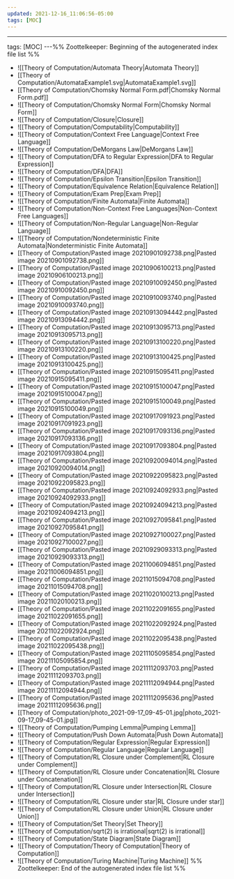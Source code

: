 ```yaml
---
updated: 2021-12-16_11:06:56-05:00
tags: [MOC]
---
```

---
tags: [MOC]
---%% Zoottelkeeper: Beginning of the autogenerated index file list  %%
-  ![[Theory of Computation/Automata Theory|Automata Theory]]
-  [[Theory of Computation/AutomataExample1.svg|AutomataExample1.svg]]
-  [[Theory of Computation/Chomsky Normal Form.pdf|Chomsky Normal Form.pdf]]
-  ![[Theory of Computation/Chomsky Normal Form|Chomsky Normal Form]]
-  ![[Theory of Computation/Closure|Closure]]
-  ![[Theory of Computation/Computability|Computability]]
-  ![[Theory of Computation/Context Free Language|Context Free Language]]
-  ![[Theory of Computation/DeMorgans Law|DeMorgans Law]]
-  ![[Theory of Computation/DFA to Regular Expression|DFA to Regular Expression]]
-  ![[Theory of Computation/DFA|DFA]]
-  ![[Theory of Computation/Epsilon Transition|Epsilon Transition]]
-  ![[Theory of Computation/Equivalence Relation|Equivalence Relation]]
-  ![[Theory of Computation/Exam Prep|Exam Prep]]
-  ![[Theory of Computation/Finite Automata|Finite Automata]]
-  ![[Theory of Computation/Non-Context Free Languages|Non-Context Free Languages]]
-  ![[Theory of Computation/Non-Regular Language|Non-Regular Language]]
-  ![[Theory of Computation/Nondeterministic Finite Automata|Nondeterministic Finite Automata]]
-  [[Theory of Computation/Pasted image 20210901092738.png|Pasted image 20210901092738.png]]
-  [[Theory of Computation/Pasted image 20210906100213.png|Pasted image 20210906100213.png]]
-  [[Theory of Computation/Pasted image 20210910092450.png|Pasted image 20210910092450.png]]
-  [[Theory of Computation/Pasted image 20210910093740.png|Pasted image 20210910093740.png]]
-  [[Theory of Computation/Pasted image 20210913094442.png|Pasted image 20210913094442.png]]
-  [[Theory of Computation/Pasted image 20210913095713.png|Pasted image 20210913095713.png]]
-  [[Theory of Computation/Pasted image 20210913100220.png|Pasted image 20210913100220.png]]
-  [[Theory of Computation/Pasted image 20210913100425.png|Pasted image 20210913100425.png]]
-  [[Theory of Computation/Pasted image 20210915095411.png|Pasted image 20210915095411.png]]
-  [[Theory of Computation/Pasted image 20210915100047.png|Pasted image 20210915100047.png]]
-  [[Theory of Computation/Pasted image 20210915100049.png|Pasted image 20210915100049.png]]
-  [[Theory of Computation/Pasted image 20210917091923.png|Pasted image 20210917091923.png]]
-  [[Theory of Computation/Pasted image 20210917093136.png|Pasted image 20210917093136.png]]
-  [[Theory of Computation/Pasted image 20210917093804.png|Pasted image 20210917093804.png]]
-  [[Theory of Computation/Pasted image 20210920094014.png|Pasted image 20210920094014.png]]
-  [[Theory of Computation/Pasted image 20210922095823.png|Pasted image 20210922095823.png]]
-  [[Theory of Computation/Pasted image 20210924092933.png|Pasted image 20210924092933.png]]
-  [[Theory of Computation/Pasted image 20210924094213.png|Pasted image 20210924094213.png]]
-  [[Theory of Computation/Pasted image 20210927095841.png|Pasted image 20210927095841.png]]
-  [[Theory of Computation/Pasted image 20210927100027.png|Pasted image 20210927100027.png]]
-  [[Theory of Computation/Pasted image 20210929093313.png|Pasted image 20210929093313.png]]
-  [[Theory of Computation/Pasted image 20211006094851.png|Pasted image 20211006094851.png]]
-  [[Theory of Computation/Pasted image 20211015094708.png|Pasted image 20211015094708.png]]
-  [[Theory of Computation/Pasted image 20211020100213.png|Pasted image 20211020100213.png]]
-  [[Theory of Computation/Pasted image 20211022091655.png|Pasted image 20211022091655.png]]
-  [[Theory of Computation/Pasted image 20211022092924.png|Pasted image 20211022092924.png]]
-  [[Theory of Computation/Pasted image 20211022095438.png|Pasted image 20211022095438.png]]
-  [[Theory of Computation/Pasted image 20211105095854.png|Pasted image 20211105095854.png]]
-  [[Theory of Computation/Pasted image 20211112093703.png|Pasted image 20211112093703.png]]
-  [[Theory of Computation/Pasted image 20211112094944.png|Pasted image 20211112094944.png]]
-  [[Theory of Computation/Pasted image 20211112095636.png|Pasted image 20211112095636.png]]
-  [[Theory of Computation/photo_2021-09-17_09-45-01.jpg|photo_2021-09-17_09-45-01.jpg]]
-  ![[Theory of Computation/Pumping Lemma|Pumping Lemma]]
-  ![[Theory of Computation/Push Down Automata|Push Down Automata]]
-  ![[Theory of Computation/Regular Expression|Regular Expression]]
-  ![[Theory of Computation/Regular Language|Regular Language]]
-  ![[Theory of Computation/RL Closure under Complement|RL Closure under Complement]]
-  ![[Theory of Computation/RL Closure under Concatenation|RL Closure under Concatenation]]
-  ![[Theory of Computation/RL Closure under Intersection|RL Closure under Intersection]]
-  ![[Theory of Computation/RL Closure under star|RL Closure under star]]
-  ![[Theory of Computation/RL Closure under Union|RL Closure under Union]]
-  ![[Theory of Computation/Set Theory|Set Theory]]
-  ![[Theory of Computation/sqrt(2) is irrational|sqrt(2) is irrational]]
-  ![[Theory of Computation/State Diagram|State Diagram]]
-  ![[Theory of Computation/Theory of Computation|Theory of Computation]]
-  ![[Theory of Computation/Turing Machine|Turing Machine]]
%% Zoottelkeeper: End of the autogenerated index file list  %%
